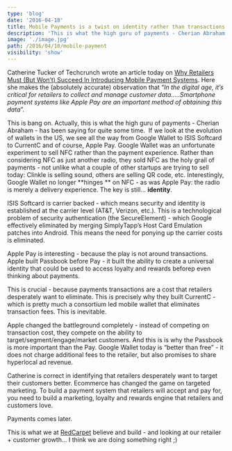 ```yaml
---
type: 'blog'
date: '2016-04-18'
title: Mobile Payments is a twist on identity rather than transactions
description: 'This is what the high guru of payments - Cherian Abraham - has been saying for quite some time.'
image: './image.jpg'
path: /2016/04/18/mobile-payment
visibility: 'show'
---
```


Catherine Tucker of Techcrunch wrote an article today on [Why Retailers Must (But Won’t) Succeed In Introducing Mobile Payment Systems][introducing]. Here she makes the (absolutely accurate) observation that “<em>In the digital age, it’s critical for retailers to collect and manage customer data…..Smartphone payment systems like Apple Pay are an important method of obtaining this data</em>”.

This is bang on. Actually, this is what the high guru of payments - Cherian Abraham - has been saying for quite some time. 
If we look at the evolution of wallets in the US, we see all the way from Google Wallet to ISIS Softcard to CurrentC and of course, Apple Pay. Google Wallet was an unfortunate experiment to sell NFC rather than the payment experience. Rather than considering NFC as just another radio, they sold NFC as the holy grail of payments - not unlike what a couple of other startups are trying to sell today: Clinkle is selling sound, others are selling QR code, etc. Interestingly, Google Wallet no longer **hinges ** on NFC - as was Apple Pay: the radio is merely a delivery experience. The key is still… **identity**.

ISIS Softcard is carrier backed - which means security and identity is established at the carrier level (AT&T, Verizon, etc.). This is a technological problem of security authentication (the SecureElement) - which Google effectively eliminated by merging SimplyTapp’s Host Card Emulation patches into Android. This means the need for ponying up the carrier costs is eliminated.

Apple Pay is interesting - because the play is not around transactions. Apple built Passbook before Pay - it built the ability to create a universal identity that could be used to access loyalty and rewards beforep even thinking about payments.

This is crucial - because payments transactions are a cost that retailers desperately want to eliminate. This is precisely why they built CurrentC - which is pretty much a consortium led mobile wallet that eliminates transaction fees. This is inevitable.

Apple changed the battleground completely - instead of competing on transaction cost, they compete on the ability to target/segment/engage/market customers. And this is is why the Passbook is more important than the Pay. Google Wallet today is “better than free” - it does not charge additional fees to the retailer, but also promises to share hyperlocal ad revenue.

Catherine is correct in identifying that retailers desperately want to target their customers better. Ecommerce has changed the game on targeted marketing. To build a payment system that retailers will accept and pay for, you need to build a marketing, loyalty and rewards engine that retailers and customers love.

Payments comes later.

This is what we at [RedCarpet][red-carpet] believe and build - and looking at our retailer + customer growth… I think we are doing something right ;)

[introducing]: http://t.umblr.com/redirect?z=http%3A%2F%2Ftechcrunch.com%2F2014%2F12%2F20%2Fwhy-retailers-must-but-wont-succeed-in-introducing-mobile-payment-systems%2F&t=YWU2NjQwZWJhMWNiNjlhM2E2MmM3MmYwNmZmZjE4ZWJkMGM4ODhlZixya3FNeXNyUA%3D%3D
[red-carpet]: http://t.umblr.com/redirect?z=http%3A%2F%2Fwww.redcarpetup.com&t=NjcwZjlhYWNjZjVhOTExMDhiMzZjMmVmMTdmNzRhM2VlMjczMjE2NSxya3FNeXNyUA%3D%3D

